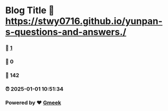 # Blog Title :link: https://stwy0716.github.io/yunpan-s-questions-and-answers./ 
### :page_facing_up: [1](https://stwy0716.github.io/yunpan-s-questions-and-answers./tag.html) 
### :speech_balloon: 0 
### :hibiscus: 142 
### :alarm_clock: 2025-01-01 10:51:34 
### Powered by :heart: [Gmeek](https://github.com/Meekdai/Gmeek)
